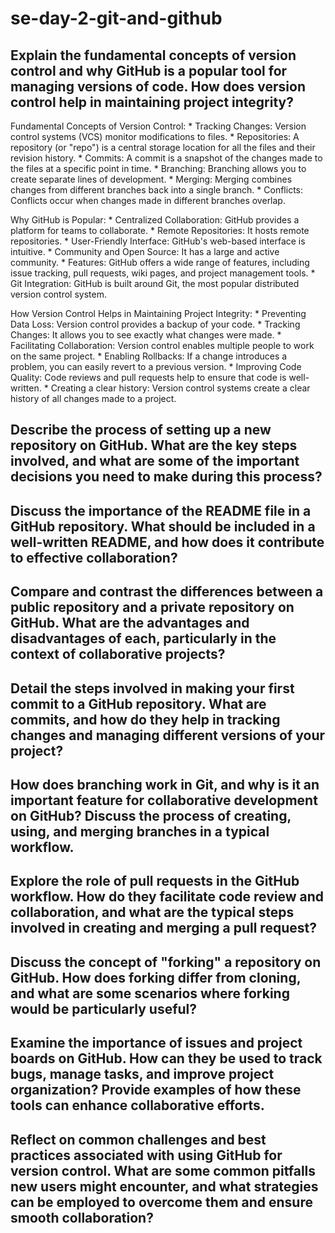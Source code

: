  
# se-day-2-git-and-github
## Explain the fundamental concepts of version control and why GitHub is a popular tool for managing versions of code. How does version control help in maintaining project integrity?

 Fundamental Concepts of Version Control:
    * Tracking Changes: Version control systems (VCS) monitor modifications to files.
    * Repositories: A repository (or "repo") is a central storage location for all the files and their revision history.
    * Commits: A commit is a snapshot of the changes made to the files at a specific point in time.
    * Branching: Branching allows you to create separate lines of development.
    * Merging: Merging combines changes from different branches back into a single branch.
    * Conflicts: Conflicts occur when changes made in different branches overlap.

 Why GitHub is Popular:
    * Centralized Collaboration: GitHub provides a platform for teams to collaborate.
    * Remote Repositories: It hosts remote repositories.
    * User-Friendly Interface: GitHub's web-based interface is intuitive.
    * Community and Open Source: It has a large and active community.
    * Features: GitHub offers a wide range of features, including issue tracking, pull requests, wiki pages, and project management tools.
    * Git Integration: GitHub is built around Git, the most popular distributed version control system.

 How Version Control Helps in Maintaining Project Integrity:
    * Preventing Data Loss: Version control provides a backup of your code.
    * Tracking Changes: It allows you to see exactly what changes were made.
    * Facilitating Collaboration: Version control enables multiple people to work on the same project.
    * Enabling Rollbacks: If a change introduces a problem, you can easily revert to a previous version.
    * Improving Code Quality: Code reviews and pull requests help to ensure that code is well-written.
    * Creating a clear history: Version control systems create a clear history of all changes made to a project.

## Describe the process of setting up a new repository on GitHub. What are the key steps involved, and what are some of the important decisions you need to make during this process?

## Discuss the importance of the README file in a GitHub repository. What should be included in a well-written README, and how does it contribute to effective collaboration?

## Compare and contrast the differences between a public repository and a private repository on GitHub. What are the advantages and disadvantages of each, particularly in the context of collaborative projects?

## Detail the steps involved in making your first commit to a GitHub repository. What are commits, and how do they help in tracking changes and managing different versions of your project?

## How does branching work in Git, and why is it an important feature for collaborative development on GitHub? Discuss the process of creating, using, and merging branches in a typical workflow.

## Explore the role of pull requests in the GitHub workflow. How do they facilitate code review and collaboration, and what are the typical steps involved in creating and merging a pull request?

## Discuss the concept of "forking" a repository on GitHub. How does forking differ from cloning, and what are some scenarios where forking would be particularly useful?

## Examine the importance of issues and project boards on GitHub. How can they be used to track bugs, manage tasks, and improve project organization? Provide examples of how these tools can enhance collaborative efforts.

## Reflect on common challenges and best practices associated with using GitHub for version control. What are some common pitfalls new users might encounter, and what strategies can be employed to overcome them and ensure smooth collaboration?
